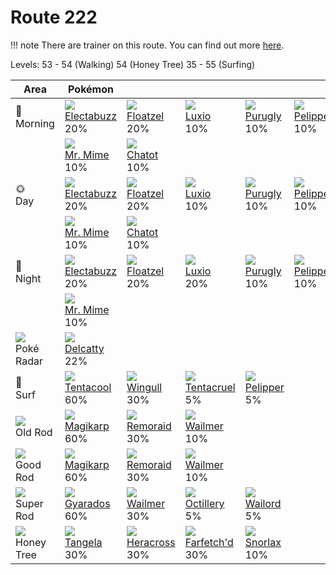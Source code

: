 # Route 222

!!! note
    There are trainer on this route. You can find out more [here](../../trainer_changes/route_222/).

Levels: 53 - 54 (Walking) 54 (Honey Tree) 35 - 55 (Surfing)

Area                           | Pokémon                           | &nbsp;                            | &nbsp;                            | &nbsp;                            | &nbsp;                            | &nbsp;
---                            | ---                               | ---                               | ---                               | ---                               | ---                               | ---
🌅<br>Morning                   | ![][125]<br> [Electabuzz]<br> 20%| ![][419]<br> [Floatzel]<br> 20%  | ![][404]<br> [Luxio]<br> 10%     | ![][432]<br> [Purugly]<br> 10%   | ![][279]<br> [Pelipper]<br> 10%  | ![][180]<br> [Flaaffy]<br> 10%
&nbsp;                         | ![][122]<br> [Mr. Mime]<br> 10%  | ![][441]<br> [Chatot]<br> 10%
🌞<br>Day                       | ![][125]<br> [Electabuzz]<br> 20%| ![][419]<br> [Floatzel]<br> 20%  | ![][404]<br> [Luxio]<br> 10%     | ![][432]<br> [Purugly]<br> 10%   | ![][279]<br> [Pelipper]<br> 10%  | ![][180]<br> [Flaaffy]<br> 10%
&nbsp;                         | ![][122]<br> [Mr. Mime]<br> 10%  | ![][441]<br> [Chatot]<br> 10%
🌙<br>Night                     | ![][125]<br> [Electabuzz]<br> 20%| ![][419]<br> [Floatzel]<br> 20%  | ![][404]<br> [Luxio]<br> 20%     | ![][432]<br> [Purugly]<br> 10%   | ![][279]<br> [Pelipper]<br> 10%  | ![][180]<br> [Flaaffy]<br> 10%
&nbsp;                         | ![][122]<br> [Mr. Mime]<br> 10%
![][poke-radar]<br> Poké Radar | ![][301]<br> [Delcatty]<br> 22%
🌊<br> Surf                     | ![][072]<br> [Tentacool]<br> 60% | ![][278]<br> [Wingull]<br> 30%   | ![][073]<br> [Tentacruel]<br> 5% | ![][279]<br> [Pelipper]<br> 5%
![][old-rod]<br> Old Rod       | ![][129]<br> [Magikarp]<br> 60%  | ![][223]<br> [Remoraid]<br> 30%  | ![][320]<br> [Wailmer]<br> 10%
![][good-rod]<br> Good Rod     | ![][129]<br> [Magikarp]<br> 60%  | ![][223]<br> [Remoraid]<br> 30%  | ![][320]<br> [Wailmer]<br> 10%
![][super-rod]<br> Super Rod   | ![][130]<br> [Gyarados]<br> 60%  | ![][320]<br> [Wailmer]<br> 30%   | ![][224]<br> [Octillery]<br> 5%  | ![][321]<br> [Wailord]<br> 5%
![][honey]<br> Honey Tree      | ![][114]<br> [Tangela]<br> 30%   | ![][214]<br> [Heracross]<br> 30% | ![][083]<br> [Farfetch'd]<br> 30%| ![][143]<br> [Snorlax]<br> 10%


[Tentacool]: ../../pokemon_changes/072/
[Tentacruel]: ../../pokemon_changes/073/
[Farfetch'd]: ../../pokemon_changes/083/
[Tangela]: ../../pokemon_changes/114/
[Mr. Mime]: ../../pokemon_changes/122/
[Electabuzz]: ../../pokemon_changes/125/
[Magikarp]: ../../pokemon_changes/129/
[Gyarados]: ../../pokemon_changes/130/
[Snorlax]: ../../pokemon_changes/143/
[Flaaffy]: ../../pokemon_changes/180/
[Heracross]: ../../pokemon_changes/214/
[Remoraid]: ../../pokemon_changes/223/
[Octillery]: ../../pokemon_changes/224/
[Wingull]: ../../pokemon_changes/278/
[Pelipper]: ../../pokemon_changes/279/
[Delcatty]: ../../pokemon_changes/301/
[Wailmer]: ../../pokemon_changes/320/
[Wailord]: ../../pokemon_changes/321/
[Luxio]: ../../pokemon_changes/404/
[Floatzel]: ../../pokemon_changes/419/
[Purugly]: ../../pokemon_changes/432/
[Chatot]: ../../pokemon_changes/441/
[good-rod]: ../img/items/good-rod.png
[honey]: ../img/items/honey.png
[old-rod]: ../img/items/old-rod.png
[poke-radar]: ../img/items/poke-radar.png
[super-rod]: ../img/items/super-rod.png
[072]: ../img/pokemon/072.png
[073]: ../img/pokemon/073.png
[083]: ../img/pokemon/083.png
[114]: ../img/pokemon/114.png
[122]: ../img/pokemon/122.png
[125]: ../img/pokemon/125.png
[129]: ../img/pokemon/129.png
[130]: ../img/pokemon/130.png
[143]: ../img/pokemon/143.png
[180]: ../img/pokemon/180.png
[214]: ../img/pokemon/214.png
[223]: ../img/pokemon/223.png
[224]: ../img/pokemon/224.png
[278]: ../img/pokemon/278.png
[279]: ../img/pokemon/279.png
[301]: ../img/pokemon/301.png
[320]: ../img/pokemon/320.png
[321]: ../img/pokemon/321.png
[404]: ../img/pokemon/404.png
[419]: ../img/pokemon/419.png
[432]: ../img/pokemon/432.png
[441]: ../img/pokemon/441.png

